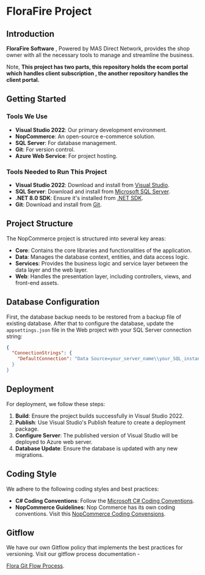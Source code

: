 # FloraFire Project

## Introduction

**FloraFire Software** , Powered by MAS Direct Network, provides the shop owner with all the necessary tools to manage and streamline the business. 

Note, **This project has two parts, this repository holds the ecom portal which handles  client subscription , the another repository handles the client portal.**


## Getting Started

### Tools We Use

- **Visual Studio 2022**: Our primary development environment.
- **NopCommerce**: An open-source e-commerce solution.
- **SQL Server**: For database management.
- **Git**: For version control.
- **Azure Web Service**: For project hosting.
### Tools Needed to Run This Project

- **Visual Studio 2022**: Download and install from [Visual Studio](https://visualstudio.microsoft.com/).
- **SQL Server**: Download and install from [Microsoft SQL Server](https://www.microsoft.com/en-us/sql-server/sql-server-downloads).
- **.NET 8.0 SDK**: Ensure it's installed from [.NET SDK](https://dotnet.microsoft.com/download/dotnet/8.0).
- **Git**: Download and install from [Git](https://git-scm.com/).

## Project Structure

The NopCommerce project is structured into several key areas:

- **Core**: Contains the core libraries and functionalities of the application.
- **Data**: Manages the database context, entities, and data access logic.
- **Services**: Provides the business logic and service layer between the data layer and the web layer.
- **Web**: Handles the presentation layer, including controllers, views, and front-end assets.

## Database Configuration

First, the  database backup needs to be restored from a backup file of existing database.
After that to configure the database, update the `appsettings.json` file in the Web project with your SQL Server connection string:

```json
{
  "ConnectionStrings": {
    "DefaultConnection": "Data Source=your_server_name\\your_SQL_instance_name;Initial Catalog=your_database_name;Integrated Security=True;Persist Security Info=False;Trust Server Certificate=True""
  }
}
```
## Deployment

For deployment, we follow these steps:

1. **Build**: Ensure the project builds successfully in Visual Studio 2022.
2. **Publish**: Use Visual Studio's Publish feature to create a deployment package.
3. **Configure Server**: The published version of Visual Studio will be deployed to Azure web server.
4. **Database Update**: Ensure the database is updated with any new migrations.

## Coding Style

We adhere to the following coding styles and best practices:

- **C# Coding Conventions**: Follow the [Microsoft C# Coding Conventions](https://docs.microsoft.com/en-us/dotnet/csharp/fundamentals/coding-style/coding-conventions).
- **NopCommerce Guidelines**: Nop Commerce has its own coding conventions. Visit this [NopCommerce Coding Convensions](https://docs.nopcommerce.com/en/developer/tutorials/coding-standards.html).
## Gitflow

We have our own Gitflow policy that implements the best practices for versioning. Visit our gitflow process documentation -

[Flora Git Flow Process](gitFlow.md).
